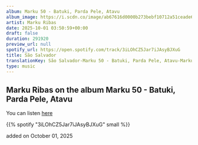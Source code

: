 ```yaml
---
album: Marku 50 - Batuki, Parda Pele, Atavu
album_image: https://i.scdn.co/image/ab67616d0000b273bebf10712a51ceade6687509
artist: Marku Ribas
date: 2025-10-01 03:50:59+00:00
draft: false
duration: 291920
preview_url: null
spotify_url: https://open.spotify.com/track/3iLOhCZ5Jar7iJAsyBJXuG
title: São Salvador
translationKey: São Salvador-Marku 50 - Batuki, Parda Pele, Atavu-Marku Ribas
type: music
---
```



## Marku Ribas on the album Marku 50 - Batuki, Parda Pele, Atavu

You can listen [here](https://open.spotify.com/track/3iLOhCZ5Jar7iJAsyBJXuG)

{{% spotify "3iLOhCZ5Jar7iJAsyBJXuG" small %}}

added on October 01, 2025